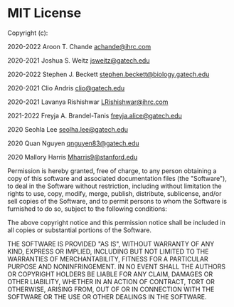 # MIT License

Copyright (c):

  2020-2022 Aroon T. Chande <achande@ihrc.com>

  2020-2021 Joshua S. Weitz <jsweitz@gatech.edu>
  
  2020-2022 Stephen J. Beckett <stephen.beckett@biology.gatech.edu>
  
  2020-2021 Clio Andris <clio@gatech.edu>
  
  2020-2021 Lavanya Rishishwar <LRishishwar@ihrc.com>
  
  2021-2022 Freyja A. Brandel-Tanis <freyja.alice@gatech.edu>
  
  2020 Seohla Lee <seolha.lee@gatech.edu>
  
  2020 Quan Nguyen <qnguyen83@gatech.edu>
  
  2020 Mallory Harris <Mharris9@stanford.edu>
  

Permission is hereby granted, free of charge, to any person obtaining a copy
of this software and associated documentation files (the "Software"), to deal
in the Software without restriction, including without limitation the rights
to use, copy, modify, merge, publish, distribute, sublicense, and/or sell
copies of the Software, and to permit persons to whom the Software is
furnished to do so, subject to the following conditions:

The above copyright notice and this permission notice shall be included in all
copies or substantial portions of the Software.

THE SOFTWARE IS PROVIDED "AS IS", WITHOUT WARRANTY OF ANY KIND, EXPRESS OR
IMPLIED, INCLUDING BUT NOT LIMITED TO THE WARRANTIES OF MERCHANTABILITY,
FITNESS FOR A PARTICULAR PURPOSE AND NONINFRINGEMENT. IN NO EVENT SHALL THE
AUTHORS OR COPYRIGHT HOLDERS BE LIABLE FOR ANY CLAIM, DAMAGES OR OTHER
LIABILITY, WHETHER IN AN ACTION OF CONTRACT, TORT OR OTHERWISE, ARISING FROM,
OUT OF OR IN CONNECTION WITH THE SOFTWARE OR THE USE OR OTHER DEALINGS IN THE
SOFTWARE.
